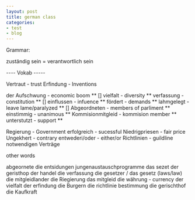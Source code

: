 ```yaml
---
layout: post
title: german class
categories:
- test
- blog
---
```


Grammar:

zuständig sein = verantwortlich sein


---- Vokab -----

Vertraut - trust
Erfindung - Inventions

der Aufschwung - economic boom   **   []
vielfalt - diversity         **
verfassung - constitution    **  []
einflussen - infuence        **
fördert - demands            **
lahmgelegt - leave lame/paralyzed      **   []
Abgeordneten - members of parliment **
einstimmig - unanimous     **
Kommisionmitgleid - kommision member  **
unterstutzt   -   support   **

Regierung - Government
erfolgreich - sucessful
Niedrigpriesen - fair price
Ungekhert - contrary
entwederi/oder - either/or 
Richtlinien - guildline 
notwendigen
Verträge 


other words

abgeornete
die entsidungen
jungenaustauschprogramme
das sezet
der geristhop
der handel
die verfassung
die gesetzer / das gesetz (laws/law)
die mitgleidlander
die Riegierung
das mitgleid
die währung - currency
der vielfalt
der erfindung
die Burgern
die richtlinie
bestimmung
die gerischthof
die Kaufkraft


